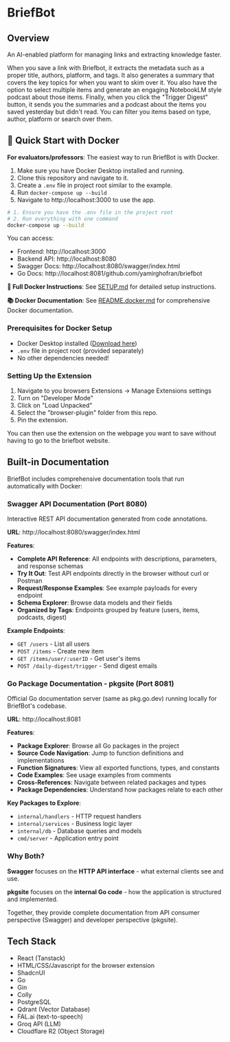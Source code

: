 # BriefBot

## Overview

An AI-enabled platform for managing links and extracting knowledge faster.

When you save a link with Briefbot, it extracts the metadata such as a proper title, authors, platform, and tags. It also generates a summary that covers the key topics for when you want to skim over it.
You also have the option to select multiple items and generate an engaging NotebookLM style podcast about those items.
Finally, when you click the "Trigger Digest" button, it sends you the summaries and a podcast about the items you saved yesterday but didn't read.
You can filter you items based on type, author, platform or search over them.

## 🐳 Quick Start with Docker

**For evaluators/professors**: The easiest way to run BriefBot is with Docker.

1. Make sure you have Docker Desktop installed and running.
2. Clone this repository and navigate to it.
3. Create a `.env` file in project root similar to the example.
4. Run `docker-compose up --build`
5. Navigate to http://localhost:3000 to use the app.

```bash
# 1. Ensure you have the .env file in the project root
# 2. Run everything with one command
docker-compose up --build
```

You can access:

- Frontend: http://localhost:3000
- Backend API: http://localhost:8080
- Swagger Docs: http://localhost:8080/swagger/index.html
- Go Docs: http://localhost:8081/github.com/yamirghofran/briefbot

**📖 Full Docker Instructions**: See [SETUP.md](SETUP.md) for detailed setup instructions.

**📚 Docker Documentation**: See [README.docker.md](README.docker.md) for comprehensive Docker documentation.

### Prerequisites for Docker Setup

- Docker Desktop installed ([Download here](https://www.docker.com/products/docker-desktop/))
- `.env` file in project root (provided separately)
- No other dependencies needed!

### Setting Up the Extension

1. Navigate to you browsers Extensions -> Manage Extensions settings
2. Turn on "Developer Mode"
3. Click on "Load Unpacked"
4. Select the "browser-plugin" folder from this repo.
5. Pin the extension.

You can then use the extension on the webpage you want to save without having to go to the briefbot website.

## Built-in Documentation

BriefBot includes comprehensive documentation tools that run automatically with Docker:

### Swagger API Documentation (Port 8080)

Interactive REST API documentation generated from code annotations.

**URL**: http://localhost:8080/swagger/index.html

**Features**:

- **Complete API Reference**: All endpoints with descriptions, parameters, and response schemas
- **Try It Out**: Test API endpoints directly in the browser without curl or Postman
- **Request/Response Examples**: See example payloads for every endpoint
- **Schema Explorer**: Browse data models and their fields
- **Organized by Tags**: Endpoints grouped by feature (users, items, podcasts, digest)

**Example Endpoints**:

- `GET /users` - List all users
- `POST /items` - Create new item
- `GET /items/user/:userID` - Get user's items
- `POST /daily-digest/trigger` - Send digest emails

### Go Package Documentation - pkgsite (Port 8081)

Official Go documentation server (same as pkg.go.dev) running locally for BriefBot's codebase.

**URL**: http://localhost:8081

**Features**:

- **Package Explorer**: Browse all Go packages in the project
- **Source Code Navigation**: Jump to function definitions and implementations
- **Function Signatures**: View all exported functions, types, and constants
- **Code Examples**: See usage examples from comments
- **Cross-References**: Navigate between related packages and types
- **Package Dependencies**: Understand how packages relate to each other

**Key Packages to Explore**:

- `internal/handlers` - HTTP request handlers
- `internal/services` - Business logic layer
- `internal/db` - Database queries and models
- `cmd/server` - Application entry point

### Why Both?

**Swagger** focuses on the **HTTP API interface** - what external clients see and use.

**pkgsite** focuses on the **internal Go code** - how the application is structured and implemented.

Together, they provide complete documentation from API consumer perspective (Swagger) and developer perspective (pkgsite).

## Tech Stack

- React (Tanstack)
- HTML/CSS/Javascript for the browser extension
- ShadcnUI
- Go
- Gin
- Colly
- PostgreSQL
- Qdrant (Vector Database)
- FAL.ai (text-to-speech)
- Groq API (LLM)
- Cloudflare R2 (Object Storage)
